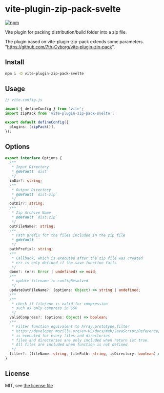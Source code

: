 # vite-plugin-zip-pack-svelte

[![npm](https://img.shields.io/npm/v/vite-plugin-zip-pack)](https://www.npmjs.com/package/vite-plugin-zip-pack)

Vite plugin for packing distribution/build folder into a zip file.

The plugin based on vite-plugin-zip-pack extends some parameters.
"https://github.com/7th-Cyborg/vite-plugin-zip-pack".

## Install

```bash
npm i -D vite-plugin-zip-pack-svelte
```

## Usage

```ts
// vite.config.js

import { defineConfig } from 'vite';
import zipPack from 'vite-plugin-zip-pack-svelte';

export default defineConfig({
  plugins: [zipPack()],
});
```

## Options

```ts
export interface Options {
  /**
   * Input Directory
   * @default `dist`
   */
  inDir?: string;
  /**
   * Output Directory
   * @default `dist-zip`
   */
  outDir?: string;
  /**
   * Zip Archive Name
   * @default `dist.zip`
   */
  outFileName?: string;
  /**
   * Path prefix for the files included in the zip file
   * @default ``
   */
  pathPrefix?: string;
  /**
   * Callback, which is executed after the zip file was created
   * err is only defined if the save function fails
   */
  done?: (err: Error | undefined) => void;
  /**
   * update filename in configResolved
   */
  updateOutFileName?: (options: Object) => string | undefined;
  /**
  /**
   * check if file/env is valid for compression
   * such as only compress in SSR
   */
  validCompress?: (options: Object) => boolean;
  /**
   * Filter function equivalent to Array.prototype.filter
   * https://developer.mozilla.org/en-US/docs/Web/JavaScript/Reference/Global_Objects/Array/filter
   * is executed for every files and directories
   * files and directories are only included when return ist true.
   * All files are included when function is not defined
   */
  filter?: (fileName: string, filePath: string, isDirectory: boolean) => Boolean;
}
```

## License

MIT, see [the license file](./LICENSE)
